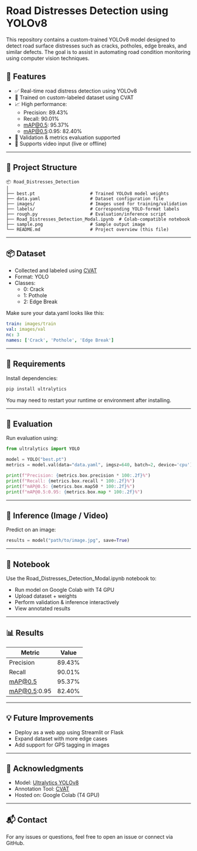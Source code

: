 
# Road Distresses Detection using YOLOv8

This repository contains a custom-trained YOLOv8 model designed to detect road surface distresses such as cracks, potholes, edge breaks, and similar defects. The goal is to assist in automating road condition monitoring using computer vision techniques.

## 🚀 Features

- ✅ Real-time road distress detection using YOLOv8
- 🧠 Trained on custom-labeled dataset using CVAT
- 📈 High performance:
  - Precision: 89.43%
  - Recall: 90.01%
  - mAP@0.5: 95.37%
  - mAP@0.5:0.95: 82.40%
- 🔬 Validation & metrics evaluation supported
- 🎥 Supports video input (live or offline)

---

## 📁 Project Structure

```
📦 Road_Distresses_Detection
│
├── best.pt                     # Trained YOLOv8 model weights
├── data.yaml                   # Dataset configuration file
├── images/                     # Images used for training/validation
├── labels/                     # Corresponding YOLO-format labels
├── rough.py                    # Evaluation/inference script
├── Road_Distresses_Detection_Modal.ipynb  # Colab-compatible notebook
├── sample.png                  # Sample output image
└── README.md                   # Project overview (this file)
```

---

## 📦 Dataset

- Collected and labeled using [CVAT](https://cvat.org/)
- Format: YOLO
- Classes: 
  - 0: Crack
  - 1: Pothole
  - 2: Edge Break

Make sure your data.yaml looks like this:

```yaml
train: images/train
val: images/val
nc: 3
names: ['Crack', 'Pothole', 'Edge Break']
```

---

## 🔧 Requirements

Install dependencies:

```bash
pip install ultralytics
```

You may need to restart your runtime or environment after installing.

---

## 🧪 Evaluation

Run evaluation using:

```python
from ultralytics import YOLO

model = YOLO("best.pt")
metrics = model.val(data="data.yaml", imgsz=640, batch=2, device='cpu')

print(f"Precision: {metrics.box.precision * 100:.2f}%")
print(f"Recall: {metrics.box.recall * 100:.2f}%")
print(f"mAP@0.5: {metrics.box.map50 * 100:.2f}%")
print(f"mAP@0.5:0.95: {metrics.box.map * 100:.2f}%")
```

---

## 🧠 Inference (Image / Video)

Predict on an image:

```python
results = model("path/to/image.jpg", save=True)
```

---

## 📓 Notebook

Use the Road_Distresses_Detection_Modal.ipynb notebook to:

- Run model on Google Colab with T4 GPU
- Upload dataset + weights
- Perform validation & inference interactively
- View annotated results

---

## 📊 Results

| Metric          | Value   |
|-----------------|---------|
| Precision       | 89.43%  |
| Recall          | 90.01%  |
| mAP@0.5         | 95.37%  |
| mAP@0.5:0.95    | 82.40%  |

---

## 💡 Future Improvements

- Deploy as a web app using Streamlit or Flask
- Expand dataset with more edge cases
- Add support for GPS tagging in images

---

## 🙌 Acknowledgments

- Model: [Ultralytics YOLOv8](https://docs.ultralytics.com/)
- Annotation Tool: [CVAT](https://cvat.org/)
- Hosted on: Google Colab (T4 GPU)

---

## 📬 Contact

For any issues or questions, feel free to open an issue or connect via GitHub.
